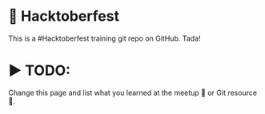 # 🙌 Hacktoberfest

This is a #Hacktoberfest training git repo on GitHub. Tada!


# ▶ TODO:

Change this page and list what you learned at the meetup 🍕 or Git resource 🤔.
